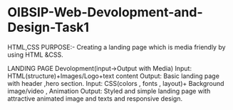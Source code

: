 # OIBSIP-Web-Devolopment-and-Design-Task1
HTML,CSS
PURPOSE:- Creating a landing page which is media friendly by using HTML &CSS.

LANDING PAGE Devolopment(input->Output with Media)
Input: HTML(structure)+Images/Logo+text content
Output: Basic landing page with header ,hero section.
Input: CSS(colors , fonts , layout)+ Background image/video , Animation 
Output: Styled and simple landing page with attractive animated image and texts and responsive design.
